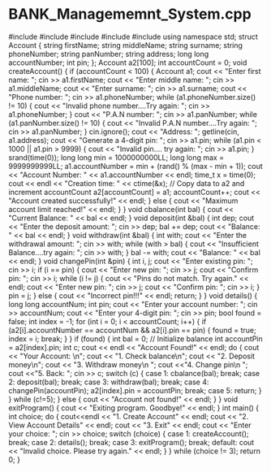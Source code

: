 # BANK_Managememnt_System.cpp
 #include<iostream> #include<string> #include<ctime> #include<climits> #include<cstdlib>  using namespace std;  struct Account {     string firstName;     string middleName;     string surname;     string phoneNumber;     string panNumber;     string address;     long long accountNumber;     int pin; };  Account a2[100];  int accountCount = 0;   void createAccount() {     if (accountCount < 100) {         Account a1;         cout << "Enter first name: ";         cin >> a1.firstName;         cout << "Enter middle name: ";         cin >> a1.middleName;         cout << "Enter surname: ";         cin >> a1.surname;         cout << "Phone number: ";         cin >> a1.phoneNumber;         while (a1.phoneNumber.size() != 10) {             cout << "Invalid phone number....Try again: ";             cin >> a1.phoneNumber;         }         cout << "P.A.N number: ";         cin >> a1.panNumber;         while (a1.panNumber.size() != 10) {             cout << "Invalid P.A.N number....Try again: ";             cin >> a1.panNumber;         }         cin.ignore();         cout << "Address: ";         getline(cin, a1.address);         cout << "Generate a 4-digit pin: ";         cin >> a1.pin;         while (a1.pin < 1000 || a1.pin > 9999) {             cout << "Invalid pin.... try again: ";             cin >> a1.pin;         }         srand(time(0));          long long min = 1000000000LL;          long long max = 9999999999LL;          a1.accountNumber = min + (rand() % (max - min + 1));          cout << "Account Number: " << a1.accountNumber << endl;          time_t x = time(0);         cout << endl << "Creation time: " << ctime(&x);                  // Copy data to a2 and increment accountCount         a2[accountCount] = a1;         accountCount++;                  cout << "Account created successfully!" << endl;     } else {         cout << "Maximum account limit reached!" << endl;     } }   void cbalance(int bal) {     cout << "Current Balance: " << bal << endl; }  void deposit(int &bal) {     int dep;     cout << "Enter the deposit amount: ";     cin >> dep;     bal += dep;     cout << "Balance: " << bal << endl; }  void withdraw(int &bal) {     int with;     cout << "Enter the withdrawal amount: ";     cin >> with;     while (with > bal) {         cout << "Insufficient Balance....try again: ";         cin >> with;     }     bal -= with;     cout << "Balance: " << bal << endl; }  void changePin(int &pin) {     int i, j;     cout << "Enter existing pin: ";     cin >> i;     if (i == pin) {         cout << "Enter new pin: ";         cin >> j;         cout << "Confirm pin: ";         cin >> i;         while (i != j) {             cout << "Pins do not match. Try again." << endl;             cout << "Enter new pin: ";             cin >> j;             cout << "Confirm pin: ";             cin >> i;         }         pin = j;     } else {         cout << "Incorrect pin!!!" << endl;         return;     } }  void details() {     long long accountNum;     int pin;     cout << "Enter your account number: ";     cin >> accountNum;     cout << "Enter your 4-digit pin: ";     cin >> pin;      bool found = false;     int index = -1;     for (int i = 0; i < accountCount; i++) {         if (a2[i].accountNumber == accountNum && a2[i].pin == pin) {             found = true;             index = i;             break;         }     }      if (found) {         int bal = 0; // Initialize balance         int accountPin = a2[index].pin;         int c;         cout << endl << "Account Found!" << endl;         do {                          cout << "Your Account: \n";             cout << "1. Check balance\n";             cout << "2. Deposit money\n";             cout << "3. Withdraw money\n ";             cout <<"4. Change pin\n ";             cout <<"5. Back: ";             cin >> c;              switch (c) {                 case 1:                     cbalance(bal);                     break;                 case 2:                     deposit(bal);                     break;                 case 3:                     withdraw(bal);                     break;                 case 4:                     changePin(accountPin);                     a2[index].pin = accountPin;                     break;                 case 5:                     return;             }         } while (c!=5);     } else {         cout << "Account not found!" << endl;     } }   void exitProgram() {     cout << "Exiting program. Goodbye!" << endl; }  int main() {     int choice;     do {         cout<<endl << "1. Create Account" << endl;         cout << "2. View Account Details" << endl;         cout << "3. Exit" << endl;         cout << "Enter your choice: ";         cin >> choice;         switch (choice) {             case 1:                 createAccount();                 break;             case 2:                 details();                 break;             case 3:                 exitProgram();                 break;             default:                 cout << "Invalid choice. Please try again." << endl;         }     } while (choice != 3);     return 0; }
